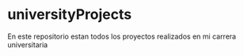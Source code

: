 # universityProjects
En este repositorio estan todos los proyectos realizados en mi carrera universitaria
